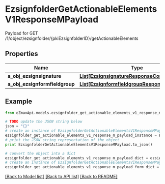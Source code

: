 # EzsignfolderGetActionableElementsV1ResponseMPayload

Payload for GET /1/object/ezsignfolder/{pkiEzsignfolderID}/getActionableElements

## Properties
Name | Type | Description | Notes
------------ | ------------- | ------------- | -------------
**a_obj_ezsignsignature** | [**List[EzsignsignatureResponseCompound]**](EzsignsignatureResponseCompound.md) |  | 
**a_obj_ezsignformfieldgroup** | [**List[EzsignformfieldgroupResponseCompound]**](EzsignformfieldgroupResponseCompound.md) |  | 

## Example

```python
from eZmaxApi.models.ezsignfolder_get_actionable_elements_v1_response_m_payload import EzsignfolderGetActionableElementsV1ResponseMPayload

# TODO update the JSON string below
json = "{}"
# create an instance of EzsignfolderGetActionableElementsV1ResponseMPayload from a JSON string
ezsignfolder_get_actionable_elements_v1_response_m_payload_instance = EzsignfolderGetActionableElementsV1ResponseMPayload.from_json(json)
# print the JSON string representation of the object
print EzsignfolderGetActionableElementsV1ResponseMPayload.to_json()

# convert the object into a dict
ezsignfolder_get_actionable_elements_v1_response_m_payload_dict = ezsignfolder_get_actionable_elements_v1_response_m_payload_instance.to_dict()
# create an instance of EzsignfolderGetActionableElementsV1ResponseMPayload from a dict
ezsignfolder_get_actionable_elements_v1_response_m_payload_form_dict = ezsignfolder_get_actionable_elements_v1_response_m_payload.from_dict(ezsignfolder_get_actionable_elements_v1_response_m_payload_dict)
```
[[Back to Model list]](../README.md#documentation-for-models) [[Back to API list]](../README.md#documentation-for-api-endpoints) [[Back to README]](../README.md)


